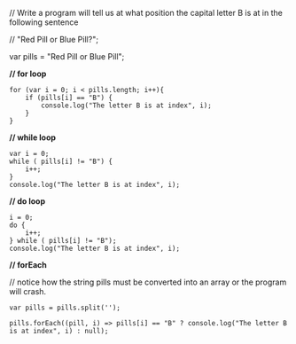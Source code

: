 // Write a program will tell us at what position the capital letter B is at in the following sentence

// "Red Pill or Blue Pill?";

var pills = "Red Pill or Blue Pill";

**// for loop**

```
for (var i = 0; i < pills.length; i++){
    if (pills[i] == "B") {
        console.log("The letter B is at index", i);
    }
}
```

**// while loop**

```
var i = 0;
while ( pills[i] != "B") {
    i++;
}
console.log("The letter B is at index", i);
```

**// do loop**

```
i = 0;
do {
    i++;
} while ( pills[i] != "B");
console.log("The letter B is at index", i);
```

**// forEach**

// notice how the string pills must be converted into an array or the program will crash.

```
var pills = pills.split('');

pills.forEach((pill, i) => pills[i] == "B" ? console.log("The letter B is at index", i) : null);
```
